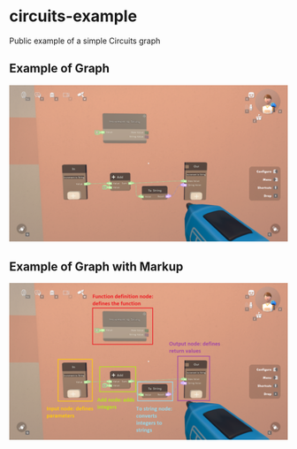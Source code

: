 # circuits-example

Public example of a simple Circuits graph

## Example of Graph

![Example](./circuits-example.png)

## Example of Graph with Markup

![Example with Markup](./circuits-example-markup.png)
